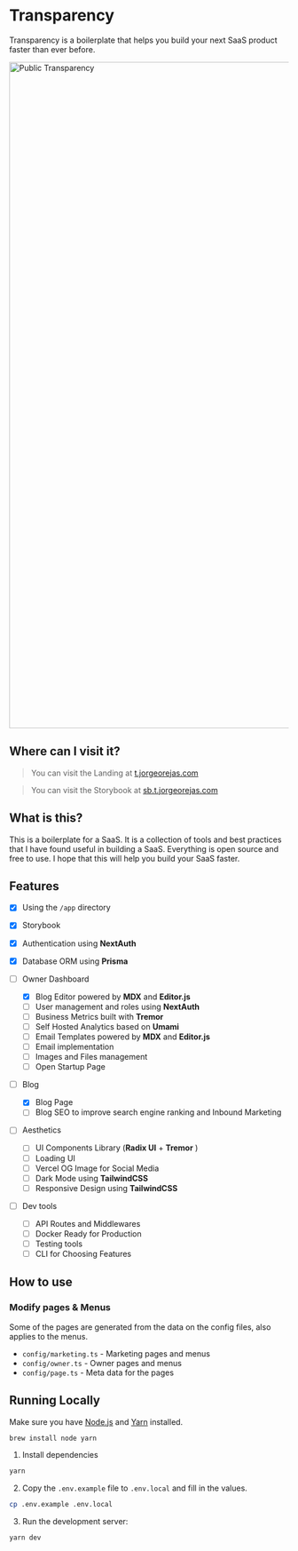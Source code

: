 # Transparency

Transparency is a boilerplate that helps you build your next SaaS product faster than ever before.

<img width="1200" alt="Public Transparency" src="https://user-images.githubusercontent.com/40031461/207564337-c1800939-9c4a-422c-8f8d-3203f7f758c1.png">

## Where can I visit it?

> You can visit the Landing at [t.jorgeorejas.com](https://t.jorgeorejas.com)

> You can visit the Storybook at [sb.t.jorgeorejas.com](https://sb.t.jorgeorejas.com)

## What is this?

This is a boilerplate for a SaaS. It is a collection of tools and best practices that I have found useful in building a SaaS. Everything is open source and free to use. I hope that this will help you build your SaaS faster.

## Features

- [x] Using the `/app` directory
- [x] Storybook
- [x] Authentication using **NextAuth**
- [x] Database ORM using **Prisma**
- [ ] Owner Dashboard

  - [x] Blog Editor powered by **MDX** and **Editor.js**
  - [ ] User management and roles using **NextAuth**
  - [ ] Business Metrics built with **Tremor**
  - [ ] Self Hosted Analytics based on **Umami**
  - [ ] Email Templates powered by **MDX** and **Editor.js**
  - [ ] Email implementation
  - [ ] Images and Files management
  - [ ] Open Startup Page
  
- [ ] Blog

  - [x] Blog Page
  - [ ] Blog SEO to improve search engine ranking and Inbound Marketing

- [ ] Aesthetics

  - [ ] UI Components Library (**Radix UI** + **Tremor** )
  - [ ] Loading UI
  - [ ] Vercel OG Image for Social Media
  - [ ] Dark Mode using **TailwindCSS**
  - [ ] Responsive Design using **TailwindCSS**

- [ ] Dev tools

  - [ ] API Routes and Middlewares
  - [ ] Docker Ready for Production
  - [ ] Testing tools
  - [ ] CLI for Choosing Features

## How to use

### Modify pages & Menus

Some of the pages are generated from the data on the config files, also applies to the menus.

- `config/marketing.ts` - Marketing pages and menus
- `config/owner.ts` - Owner pages and menus
- `config/page.ts` - Meta data for the pages

## Running Locally

Make sure you have [Node.js](https://nodejs.org/) and [Yarn](https://yarnpkg.com/) installed.

```sh
brew install node yarn
```

1. Install dependencies

```sh
yarn
```

2. Copy the `.env.example` file to `.env.local` and fill in the values.

```sh
cp .env.example .env.local
```

3. Run the development server:

```sh
yarn dev
```
